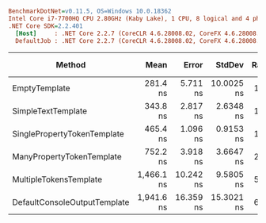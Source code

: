 ``` ini

BenchmarkDotNet=v0.11.5, OS=Windows 10.0.18362
Intel Core i7-7700HQ CPU 2.80GHz (Kaby Lake), 1 CPU, 8 logical and 4 physical cores
.NET Core SDK=2.2.401
  [Host]     : .NET Core 2.2.7 (CoreCLR 4.6.28008.02, CoreFX 4.6.28008.03), 64bit RyuJIT
  DefaultJob : .NET Core 2.2.7 (CoreCLR 4.6.28008.02, CoreFX 4.6.28008.03), 64bit RyuJIT


```
|                       Method |       Mean |     Error |     StdDev | Ratio | RatioSD |  Gen 0 | Gen 1 | Gen 2 | Allocated |
|----------------------------- |-----------:|----------:|-----------:|------:|--------:|-------:|------:|------:|----------:|
|                EmptyTemplate |   281.4 ns |  5.711 ns | 10.0025 ns |  1.00 |    0.00 | 0.0834 |     - |     - |     264 B |
|           SimpleTextTemplate |   343.8 ns |  2.817 ns |  2.6348 ns |  1.18 |    0.04 | 0.1345 |     - |     - |     424 B |
|  SinglePropertyTokenTemplate |   465.4 ns |  1.096 ns |  0.9153 ns |  1.59 |    0.05 | 0.1802 |     - |     - |     568 B |
|    ManyPropertyTokenTemplate |   752.2 ns |  3.918 ns |  3.6647 ns |  2.59 |    0.09 | 0.3405 |     - |     - |    1072 B |
|       MultipleTokensTemplate | 1,466.1 ns | 10.242 ns |  9.5805 ns |  5.04 |    0.17 | 0.5836 |     - |     - |    1840 B |
| DefaultConsoleOutputTemplate | 1,941.6 ns | 16.359 ns | 15.3021 ns |  6.67 |    0.24 | 0.7286 |     - |     - |    2296 B |
